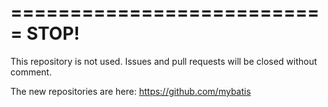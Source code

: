 ===========================
        STOP!
===========================

This repository is not used.
Issues and pull requests will be closed without comment.

The new repositories are here: https://github.com/mybatis
